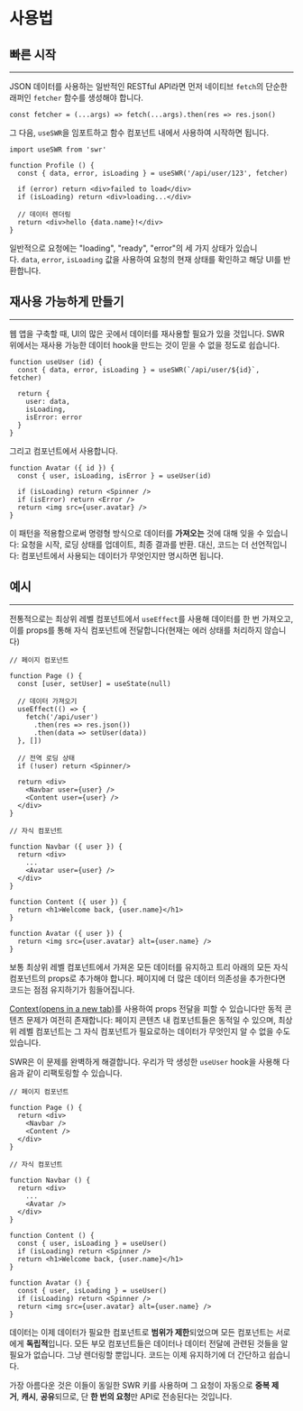 # 사용법

## ****빠른 시작****

---

JSON 데이터를 사용하는 일반적인 RESTful API라면 먼저 네이티브 `fetch`의 단순한 래퍼인 `fetcher` 함수를 생성해야 합니다.

```tsx
const fetcher = (...args) => fetch(...args).then(res => res.json()
```

그 다음, `useSWR`을 임포트하고 함수 컴포넌트 내에서 사용하여 시작하면 됩니다.

```tsx
import useSWR from 'swr'
 
function Profile () {
  const { data, error, isLoading } = useSWR('/api/user/123', fetcher)
 
  if (error) return <div>failed to load</div>
  if (isLoading) return <div>loading...</div>
 
  // 데이터 렌더링
  return <div>hello {data.name}!</div>
}
```

일반적으로 요청에는 "loading", "ready", "error"의 세 가지 상태가 있습니다. `data`, `error`, `isLoading` 값을 사용하여 요청의 현재 상태를 확인하고 해당 UI를 반환합니다.

## ****재사용 가능하게 만들기****

---

웹 앱을 구축할 때, UI의 많은 곳에서 데이터를 재사용할 필요가 있을 것입니다. SWR 위에서는 재사용 가능한 데이터 hook을 만드는 것이 믿을 수 없을 정도로 쉽습니다.

```tsx
function useUser (id) {
  const { data, error, isLoading } = useSWR(`/api/user/${id}`, fetcher)
 
  return {
    user: data,
    isLoading,
    isError: error
  }
}
```

그리고 컴포넌트에서 사용합니다.

```tsx
function Avatar ({ id }) {
  const { user, isLoading, isError } = useUser(id)
 
  if (isLoading) return <Spinner />
  if (isError) return <Error />
  return <img src={user.avatar} />
}
```

이 패턴을 적용함으로써 명령형 방식으로 데이터를 **가져오는** 것에 대해 잊을 수 있습니다: 요청을 시작, 로딩 상태를 업데이트, 최종 결과를 반환. 대신, 코드는 더 선언적입니다: 컴포넌트에서 사용되는 데이터가 무엇인지만 명시하면 됩니다.

## ****예시****

---

전통적으로는 최상위 레벨 컴포넌트에서 `useEffect`를 사용해 데이터를 한 번 가져오고, 이를 props를 통해 자식 컴포넌트에 전달합니다(현재는 에러 상태를 처리하지 않습니다)

```tsx
// 페이지 컴포넌트
 
function Page () {
  const [user, setUser] = useState(null)
 
  // 데이터 가져오기
  useEffect(() => {
    fetch('/api/user')
      .then(res => res.json())
      .then(data => setUser(data))
  }, [])
 
  // 전역 로딩 상태
  if (!user) return <Spinner/>
 
  return <div>
    <Navbar user={user} />
    <Content user={user} />
  </div>
}
 
// 자식 컴포넌트
 
function Navbar ({ user }) {
  return <div>
    ...
    <Avatar user={user} />
  </div>
}
 
function Content ({ user }) {
  return <h1>Welcome back, {user.name}</h1>
}
 
function Avatar ({ user }) {
  return <img src={user.avatar} alt={user.name} />
}
```

보통 최상위 레벨 컴포넌트에서 가져온 모든 데이터를 유지하고 트리 아래의 모든 자식 컴포넌트의 props로 추가해야 합니다. 페이지에 더 많은 데이터 의존성을 추가한다면 코드는 점점 유지하기가 힘들어집니다.

[Context(opens in a new tab)](https://reactjs.org/docs/context.html)를 사용하여 props 전달을 피할 수 있습니다만 동적 콘텐츠 문제가 여전히 존재합니다: 페이지 콘텐츠 내 컴포넌트들은 동적일 수 있으며, 최상위 레벨 컴포넌트는 그 자식 컴포넌트가 필요로하는 데이터가 무엇인지 알 수 없을 수도 있습니다.

SWR은 이 문제를 완벽하게 해결합니다. 우리가 막 생성한 `useUser` hook을 사용해 다음과 같이 리팩토링할 수 있습니다.

```tsx
// 페이지 컴포넌트
 
function Page () {
  return <div>
    <Navbar />
    <Content />
  </div>
}
 
// 자식 컴포넌트
 
function Navbar () {
  return <div>
    ...
    <Avatar />
  </div>
}
 
function Content () {
  const { user, isLoading } = useUser()
  if (isLoading) return <Spinner />
  return <h1>Welcome back, {user.name}</h1>
}
 
function Avatar () {
  const { user, isLoading } = useUser()
  if (isLoading) return <Spinner />
  return <img src={user.avatar} alt={user.name} />
}
```

데이터는 이제 데이터가 필요한 컴포넌트로 **범위가 제한**되었으며 모든 컴포넌트는 서로에게 **독립적**입니다. 모든 부모 컴포넌트들은 데이터나 데이터 전달에 관련된 것들을 알 필요가 없습니다. 그냥 렌더링할 뿐입니다. 코드는 이제 유지하기에 더 간단하고 쉽습니다.

가장 아름다운 것은 이들이 동일한 SWR 키를 사용하며 그 요청이 자동으로 **중복 제거**, **캐시**, **공유**되므로, 단 **한 번의 요청**만 API로 전송된다는 것입니다.